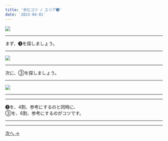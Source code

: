 ```yaml
---
title: '歩むコツ / エリア➌'
date: '2023-04-01'
---
```

![](/images/33.jpg)
***
まず、➌を探しましょう。
***
![](/images/33_n.jpg)
***
次に、③を探しましょう。
***
![](/images/33__n.jpg)
***
***
➌を、4割、参考にするのと同時に、  
③を、6割、参考にするのがコツです。
***
***
[ 次へ → ](/posts/44)
